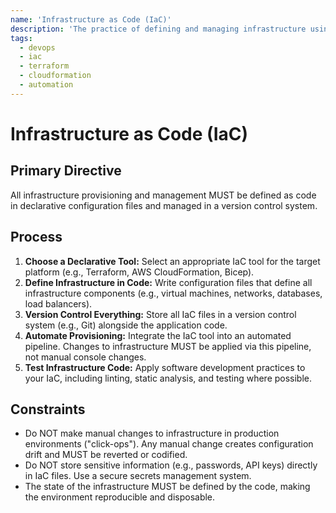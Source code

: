 ```yaml
---
name: 'Infrastructure as Code (IaC)'
description: 'The practice of defining and managing infrastructure using declarative configuration files, enabling version control and reproducibility.'
tags:
  - devops
  - iac
  - terraform
  - cloudformation
  - automation
---
```


# Infrastructure as Code (IaC)

## Primary Directive

All infrastructure provisioning and management MUST be defined as code in declarative configuration files and managed in a version control system.

## Process

1.  **Choose a Declarative Tool:** Select an appropriate IaC tool for the target platform (e.g., Terraform, AWS CloudFormation, Bicep).
2.  **Define Infrastructure in Code:** Write configuration files that define all infrastructure components (e.g., virtual machines, networks, databases, load balancers).
3.  **Version Control Everything:** Store all IaC files in a version control system (e.g., Git) alongside the application code.
4.  **Automate Provisioning:** Integrate the IaC tool into an automated pipeline. Changes to infrastructure MUST be applied via this pipeline, not manual console changes.
5.  **Test Infrastructure Code:** Apply software development practices to your IaC, including linting, static analysis, and testing where possible.

## Constraints

- Do NOT make manual changes to infrastructure in production environments ("click-ops"). Any manual change creates configuration drift and MUST be reverted or codified.
- Do NOT store sensitive information (e.g., passwords, API keys) directly in IaC files. Use a secure secrets management system.
- The state of the infrastructure MUST be defined by the code, making the environment reproducible and disposable.
